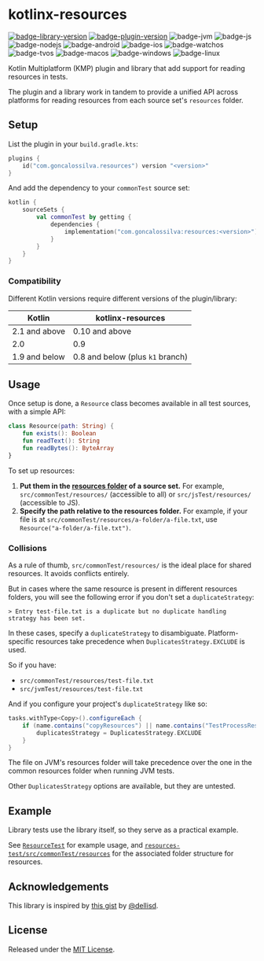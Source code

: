 # kotlinx-resources

[![badge-library-version]](https://search.maven.org/search?q=g:com.goncalossilva%20a:resources*)
[![badge-plugin-version]](https://plugins.gradle.org/plugin/com.goncalossilva.resources)
![badge-jvm][badge-jvm]
![badge-js][badge-js]
![badge-nodejs][badge-nodejs]
![badge-android][badge-android]
![badge-ios][badge-ios]
![badge-watchos][badge-watchos]
![badge-tvos][badge-tvos]
![badge-macos][badge-macos]
![badge-windows][badge-windows]
![badge-linux][badge-linux]

Kotlin Multiplatform (KMP) plugin and library that add support for reading resources in tests.

The plugin and a library work in tandem to provide a unified API across platforms for reading resources from each source set's `resources` folder.

## Setup

List the plugin in your `build.gradle.kts`:

```kotlin
plugins {
    id("com.goncalossilva.resources") version "<version>"
}
```

And add the dependency to your `commonTest` source set:

```kotlin
kotlin {
    sourceSets {
        val commonTest by getting {
            dependencies {
                implementation("com.goncalossilva:resources:<version>")
            }
        }
    }
}
```

### Compatibility

Different Kotlin versions require different versions of the plugin/library:

| Kotlin        | kotlinx-resources                |
|---------------|----------------------------------|
| 2.1 and above | 0.10 and above                   |
| 2.0           | 0.9                              |
| 1.9 and below | 0.8 and below (plus `k1` branch) |

## Usage

Once setup is done, a `Resource` class becomes available in all test sources, with a simple API:

```kotlin
class Resource(path: String) {
    fun exists(): Boolean
    fun readText(): String
    fun readBytes(): ByteArray
}
```

To set up resources:

1. **Put them in the [resources folder](https://docs.gradle.org/current/dsl/org.gradle.api.tasks.SourceSet.html#org.gradle.api.tasks.SourceSet:resources) of a source set.** For example, `src/commonTest/resources/` (accessible to all) or `src/jsTest/resources/` (accessible to JS).
2. **Specify the path relative to the resources folder.** For example, if your file is at
   `src/commonTest/resources/a-folder/a-file.txt`, use `Resource("a-folder/a-file.txt")`.

### Collisions

As a rule of thumb, `src/commonTest/resources/` is the ideal place for shared resources. It avoids conflicts entirely.

But in cases where the same resource is present in different resources folders, you will see the following error if you don't set a `duplicateStrategy`:

```
> Entry test-file.txt is a duplicate but no duplicate handling strategy has been set.
```

In these cases, specify a `duplicateStrategy` to disambiguate. Platform-specific resources take precedence when `DuplicatesStrategy.EXCLUDE` is used.

So if you have:

- `src/commonTest/resources/test-file.txt`
- `src/jvmTest/resources/test-file.txt`

And if you configure your project's `duplicateStrategy` like so:

```gradle
tasks.withType<Copy>().configureEach {
    if (name.contains("copyResources") || name.contains("TestProcessResources")) {
        duplicatesStrategy = DuplicatesStrategy.EXCLUDE
    }
}
```

The file on JVM's resources folder will take precedence over the one in the common resources folder when running JVM tests.

Other `DuplicatesStrategy` options are available, but they are untested.

## Example

Library tests use the library itself, so they serve as a practical example.

See [`ResourceTest`](resources-test/src/commonTest/kotlin/ResourceTest.kt) for example usage, and [`resources-test/src/commonTest/resources`](resources-library/src/commonTest/resources) for the associated folder structure for resources.

## Acknowledgements

This library is inspired by [this gist](https://gist.github.com/dellisd/a1df42787d42b41cd3ce16f573984674) by [@dellisd](https://gist.github.com/dellisd).

## License

Released under the [MIT License](https://opensource.org/licenses/MIT).

[badge-library-version]: https://img.shields.io/maven-central/v/com.goncalossilva/resources?style=flat
[badge-plugin-version]: https://img.shields.io/gradle-plugin-portal/v/com.goncalossilva.resources?style=flat
[badge-ios]: https://img.shields.io/badge/platform-ios-CDCDCD.svg?style=flat
[badge-js]: https://img.shields.io/badge/platform-js-F8DB5D.svg?style=flat
[badge-nodejs]: https://img.shields.io/badge/platform-nodejs-68a063.svg?style=flat
[badge-android]: https://img.shields.io/badge/platform-android-6EDB8D.svg?style=flat
[badge-jvm]: https://img.shields.io/badge/platform-jvm-DB413D.svg?style=flat
[badge-linux]: https://img.shields.io/badge/platform-linux-2D3F6C.svg?style=flat
[badge-windows]: https://img.shields.io/badge/platform-windows-4D76CD.svg?style=flat
[badge-macos]: https://img.shields.io/badge/platform-macos-111111.svg?style=flat
[badge-watchos]: https://img.shields.io/badge/platform-watchos-C0C0C0.svg?style=flat
[badge-tvos]: https://img.shields.io/badge/platform-tvos-808080.svg?style=flat
[badge-wasm]: httpss://img.shields.io/badge/platform-wasm-624FE8.svg?style=flat

